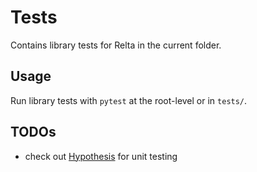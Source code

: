 # Tests

Contains library tests for Relta in the current folder.

## Usage

Run library tests with `pytest` at the root-level or in `tests/`.

## TODOs

- check out [Hypothesis](https://hypothesis.readthedocs.io/en/latest/) for unit testing
